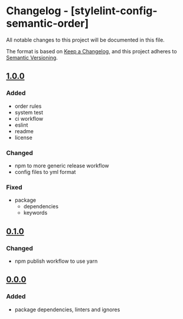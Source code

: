 # Changelog - [stylelint-config-semantic-order]

All notable changes to this project will be documented in this file.

The format is based on [Keep a Changelog](https://keepachangelog.com/en/1.0.0/),
and this project adheres to [Semantic Versioning](https://semver.org/spec/v2.0.0.html).

## [1.0.0]

### Added

- order rules
- system test
- ci workflow
- eslint
- readme
- license

### Changed

- npm to more generic release workflow
- config files to yml format

### Fixed

- package
  - dependencies
  - keywords

## [0.1.0]

### Changed

- npm publish workflow to use yarn

## [0.0.0]

### Added

- package dependencies, linters and ignores

[@priva/styles]: https://github.com/pvds/stylelint-config-semantic-order
[0.0.0]: https://github.com/pvds/stylelint-config-semantic-order/tree/0.0.0
[0.1.0]: https://github.com/pvds/stylelint-config-semantic-order/tree/0.1.0
[1.0.0]: https://github.com/pvds/stylelint-config-semantic-order/tree/1.0.0
